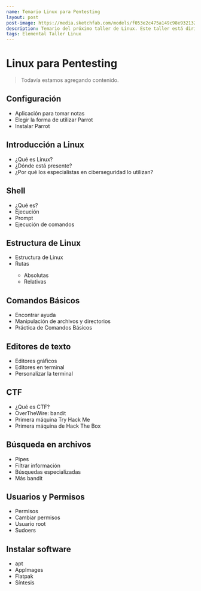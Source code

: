 ```yaml
---
name: Temario Linux para Pentesting
layout: post
post-image: https://media.sketchfab.com/models/f053e2c475a149c98e9321320ab31341/thumbnails/7632bd1580654a06a7d90a48d9229fc3/f5eb0f61a90e4724b745eff777f992d0.jpeg
description: Temario del próximo taller de Linux. Este taller está dirigido a personas con poca o nula experiencia en Linux, se abarcarán temas desde cómo ejecutar comandos hasta administración de permisos. Se incluye una introducción a la resolución de máquinas y principios de pentesting.
tags: Elemental Taller Linux
---
```


# Linux para Pentesting
> Todavía estamos agregando contenido.

## Configuración
- Aplicación para tomar notas
- Elegir la forma de utilizar Parrot
- Instalar Parrot

## Introducción a Linux
- ¿Qué es Linux?
- ¿Dónde está presente?
- ¿Por qué los especialistas en ciberseguridad lo utilizan?

## Shell
- ¿Qué es?
- Ejecución
- Prompt
- Ejecución de comandos

## Estructura de Linux
<ul>
<li>Estructura de Linux</li>
<li>Rutas</li>
<ul>
	<li>Absolutas</li>
	<li>Relativas</li>
</ul></ul>

## Comandos Básicos
- Encontrar ayuda
- Manipulación de archivos y directorios
- Práctica de Comandos Básicos

## Editores de texto
- Editores gráficos
- Editores en terminal
- Personalizar la terminal

## CTF 
- ¿Qué es CTF?
- OverTheWire: bandit
- Primera máquina Try Hack Me
- Primera máquina de Hack The Box

## Búsqueda en archivos
- Pipes
- Filtrar información
- Búsquedas especializadas
- Más bandit

## Usuarios y Permisos
- Permisos
- Cambiar permisos
- Usuario root
- Sudoers

## Instalar software
- apt
- AppImages
- Flatpak
- Síntesis
